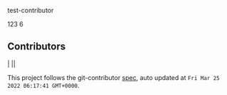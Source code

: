 test-contributor

123
6
<!-- GITCONTRIBUTOR_START -->

## Contributors

|
||


This project follows the git-contributor [spec](https://github.com/xudafeng/git-contributor), auto updated at `Fri Mar 25 2022 06:17:41 GMT+0000`.

<!-- GITCONTRIBUTOR_END -->